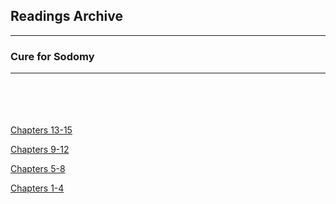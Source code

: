 <h2>Readings Archive</h2>
<div class="container">
	<hr />
	<h3>Cure for Sodomy</h3>
	<div class="container"><hr /></div>
</div>
<hr style="height:20px; visibility:hidden;" />
<p id="nextEvent"></p>
<hr style="height:20px; visibility:hidden;" />
<p><a href="cure_for_sodomy_chapters13-15_3-16-20.m4a">Chapters 13-15</a></p>
<p><a href="cure_for_sodomy_chapters9-12_3-12-20.m4a">Chapters 9-12</a></p>
<p><a href="cure_for_sodomy_chapters5-8_3-5-20.m4a">Chapters 5-8</a></p>
<p><a href="cure_for_sodomy_chapters1-4_3-2-20.m4a">Chapters 1-4</a></p>
<script src="/stwl/assets/js/event.js"></script>
